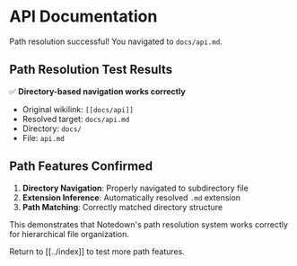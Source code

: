 # API Documentation

Path resolution successful! You navigated to `docs/api.md`.

## Path Resolution Test Results

✅ **Directory-based navigation works correctly**
- Original wikilink: `[[docs/api]]`
- Resolved target: `docs/api.md`  
- Directory: `docs/`
- File: `api.md`

## Path Features Confirmed

1. **Directory Navigation**: Properly navigated to subdirectory file
2. **Extension Inference**: Automatically resolved `.md` extension
3. **Path Matching**: Correctly matched directory structure

This demonstrates that Notedown's path resolution system works correctly for hierarchical file organization.

Return to [[../index]] to test more path features.